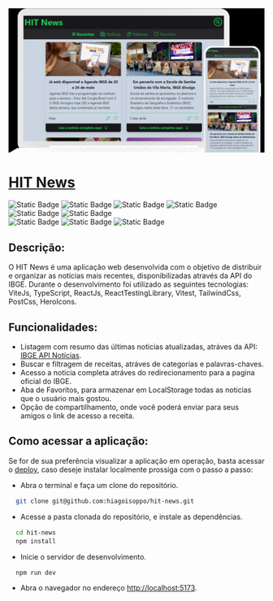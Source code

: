<img src="/public/Preview.png" alt="Application Preview" />

# [HIT News](https://hitnews.vercel.app/)

![Static Badge](https://img.shields.io/badge/ViteJs-4.4.5-yellow)
![Static Badge](https://img.shields.io/badge/TypeScript-5.0.2-blue)
![Static Badge](https://img.shields.io/badge/ReactJs-18.2.0-blue)
![Static Badge](https://img.shields.io/badge/Vitest-0.34.4-yellow)
![Static Badge](https://img.shields.io/badge/ReactTestingLibrary-14.0.0-red)
![Static Badge](https://img.shields.io/badge/TailwindCss-3.3.3-blue)  
![Static Badge](https://img.shields.io/badge/PostCss-8.4.29-red)
![Static Badge](https://img.shields.io/badge/HeroIcons-2.0.18-purple)
![Static Badge](https://img.shields.io/badge/IBGE_API_Notícias-3.0.0-white)

## Descrição:
O HIT News é uma aplicação web desenvolvida com o objetivo de distribuir e organizar as notícias mais recentes, disponibilizadas através da API do IBGE. Durante o desenvolvimento foi utilizado as seguintes tecnologias:  ViteJs, TypeScript, ReactJs, ReactTestingLibrary, Vitest, TailwindCss, PostCss, HeroIcons.
  
## Funcionalidades:
- Listagem com resumo das últimas noticias atualizadas, atráves da API: [IBGE API Notícias](https://servicodados.ibge.gov.br/api/docs/noticias?versao=3).
- Buscar e filtragem de receitas, atráves de categorias e palavras-chaves.
- Acesso a noticia completa atráves do redirecionamento para a pagina oficial do IBGE.
- Aba de Favoritos, para armazenar em LocalStorage todas as noticias que o usuário mais gostou.
- Opção de compartilhamento, onde você poderá enviar para seus amigos o link de acesso a receita.

## Como acessar a aplicação:
  Se for de sua preferência visualizar a aplicação em operação, basta acessar o [deploy](https://hitnews.vercel.app/), caso deseje instalar localmente prossiga com o passo a passo:
  - Abra o terminal e faça um clone do repositório.
  ```bash
    git clone git@github.com:hiagoisoppo/hit-news.git
  ```
  - Acesse a pasta clonada do repositório, e instale as dependências.
  ```bash
    cd hit-news
    npm install
  ```
  - Inicie o servidor de desenvolvimento.
  ```bash
    npm run dev
  ```
  - Abra o navegador no endereço [http://localhost:5173](http://localhost:5173).

